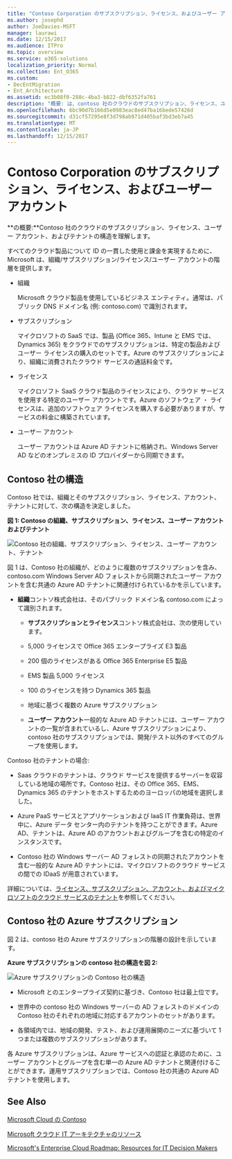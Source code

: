 ```yaml
---
title: "Contoso Corporation のサブスクリプション、ライセンス、およびユーザー アカウント"
ms.author: josephd
author: JoeDavies-MSFT
manager: laurawi
ms.date: 12/15/2017
ms.audience: ITPro
ms.topic: overview
ms.service: o365-solutions
localization_priority: Normal
ms.collection: Ent_O365
ms.custom:
- DecEntMigration
- Ent_Architecture
ms.assetid: ec3b08f0-288c-4ba3-b822-dbf6352fa761
description: "概要: は、contoso 社のクラウドのサブスクリプション、ライセンス、ユーザー アカウント、およびテナントの構造を理解します。"
ms.openlocfilehash: 6bc90d7b166d5e0983eac8ed47ba16bede57426d
ms.sourcegitcommit: d31cf57295e8f3d798ab971d405baf3bd3eb7a45
ms.translationtype: MT
ms.contentlocale: ja-JP
ms.lasthandoff: 12/15/2017
---
```

# <a name="subscriptions-licenses-and-user-accounts-for-the-contoso-corporation"></a>Contoso Corporation のサブスクリプション、ライセンス、およびユーザー アカウント

 **の概要:**Contoso 社のクラウドのサブスクリプション、ライセンス、ユーザー アカウント、およびテナントの構造を理解します。
  
すべてのクラウド製品について ID の一貫した使用と課金を実現するために、Microsoft は、組織/サブスクリプション/ライセンス/ユーザー アカウントの階層を提供します。
  
- 組織
    
    Microsoft クラウド製品を使用しているビジネス エンティティ。通常は、パブリック DNS ドメイン名 (例: contoso.com) で識別されます。
    
- サブスクリプション
    
    マイクロソフトの SaaS では、製品 (Office 365、Intune と EMS では、Dynamics 365) をクラウドでのサブスクリプションは、特定の製品およびユーザー ライセンスの購入のセットです。Azure のサブスクリプションにより、組織に消費されたクラウド サービスの通話料金です。
    
- ライセンス
    
    マイクロソフト SaaS クラウド製品のライセンスにより、クラウド サービスを使用する特定のユーザー アカウントです。Azure のソフトウェア ・ ライセンスは、追加のソフトウェア ライセンスを購入する必要がありますが、サービスの料金に構築されています。
    
- ユーザー アカウント
    
    ユーザー アカウントは Azure AD テナントに格納され、Windows Server AD などのオンプレミスの ID プロバイダーから同期できます。
    
## <a name="contosos-structure"></a>Contoso 社の構造

Contoso 社では、組織とそのサブスクリプション、ライセンス、アカウント、テナントに対して、次の構造を決定しました。
  
**図 1: Contoso の組織、サブスクリプション、ライセンス、ユーザー アカウントおよびテナント**

![Contoso 社の組織、サブスクリプション、ライセンス、ユーザー アカウント、テナント](images/Contoso_Poster/Subscriptions.png)
  
図 1 は、Contoso 社の組織が、どのように複数のサブスクリプションを含み、contoso.com Windows Server AD フォレストから同期されたユーザー アカウントを含む共通の Azure AD テナントに関連付けられているかを示しています。
  
- **組織**コントソ株式会社は、そのパブリック ドメイン名 contoso.com によって識別されます。
    
  - **サブスクリプションとライセンス**コントソ株式会社は、次の使用しています。
    
  - 5,000 ライセンスで Office 365 エンタープライズ E3 製品
    
  - 200 個のライセンスがある Office 365 Enterprise E5 製品
    
  - EMS 製品 5,000 ライセンス
    
  - 100 のライセンスを持つ Dynamics 365 製品
    
  - 地域に基づく複数の Azure サブスクリプション
    
  - **ユーザー アカウント**一般的な Azure AD テナントには、ユーザー アカウントの一覧が含まれているし、Azure サブスクリプションにより、contoso 社のサブスクリプションでは、開発/テスト以外のすべてのグループを使用します。
    
Contoso 社のテナントの場合:
  
- Saas クラウドのテナントは、クラウド サービスを提供するサーバーを収容している地域の場所です。Contoso 社は、その Office 365、EMS、Dynamics 365 のテナントをホストするためのヨーロッパの地域を選択しました。 
    
- Azure PaaS サービスとアプリケーションおよび IaaS IT 作業負荷は、世界中に、Azure データ センター内のテナントを持つことができます。Azure AD、テナントは、Azure AD のアカウントおよびグループを含むの特定のインスタンスです。
    
- Contoso 社の Windows サーバー AD フォレストの同期されたアカウントを含む一般的な Azure AD テナントには、マイクロソフトのクラウド サービスの間での IDaaS が用意されています。
    
詳細については、[ライセンス、サブスクリプション、アカウント、およびマイクロソフトのクラウド サービスのテナント](subscriptions-licenses-accounts-and-tenants-for-microsoft-cloud-offerings.md)を参照してください。
  
## <a name="contosos-azure-subscriptions"></a>Contoso 社の Azure サブスクリプション

図 2 は、contoso 社の Azure サブスクリプションの階層の設計を示しています。
  
**Azure サブスクリプションの contoso 社の構造を図 2:**

![Azure サブスクリプションの Contoso 社の構造](images/Contoso_Poster/Subscriptions_Nested.png)
  
- Microsoft とのエンタープライズ契約に基づき、Contoso 社は最上位です。
    
- 世界中の contoso 社の Windows サーバーの AD フォレストのドメインの Contoso 社のそれぞれの地域に対応するアカウントのセットがあります。
    
- 各領域内では、地域の開発、テスト、および運用展開のニーズに基づいて 1 つまたは複数のサブスクリプションがあります。
    
各 Azure サブスクリプションは、Azure サービスへの認証と承認のために、ユーザー アカウントとグループを含む単一の Azure AD テナントと関連付けることができます。運用サブスクリプションでは、Contoso 社の共通の Azure AD テナントを使用します。
  
## <a name="see-also"></a>See Also

[Microsoft Cloud の Contoso](contoso-in-the-microsoft-cloud.md)
  
[Microsoft クラウド IT アーキテクチャのリソース](microsoft-cloud-it-architecture-resources.md)

[Microsoft's Enterprise Cloud Roadmap: Resources for IT Decision Makers](https://sway.com/FJ2xsyWtkJc2taRD)




